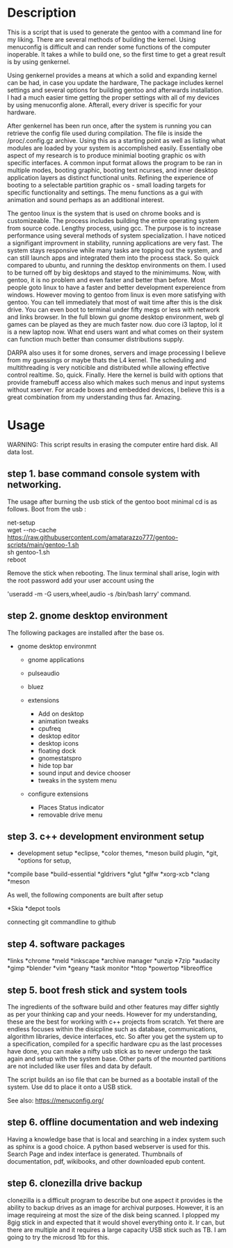 # Description

This is a script that is used to generate the gentoo with 
a command line for my liking. There are several methods of 
building the kernel. Using menuconfig is difficult and can 
render some functions of the computer inoperable. It takes a while 
to build one, so the first time to get a great result is 
by using genkernel. 

Using genkernel provides a means at which a solid and expanding 
kernel can be had, in case you update the hardware, The package 
includes kernel settings and several options for building gentoo 
and afterwards installation. I had a much easier time getting
the proper settings with all of my devices by using menuconfig 
alone. Afterall, every driver is specific for your hardware.

After genkernel has been run once, after the system is running you can
retrieve the config file used during compilation. The file is inside
the /proc/.config.gz archive. Using this as a starting point as well
as listing what modules are loaded by your system is accomplished
easily. Essentially obe aspect of my research is to produce 
minimial booting graphic os with specific interfaces. A common
input format allows the program to be ran in multiple modes,
booting graphic, booting text ncurses, and inner desktop application
layers as distinct functional units. Refining the experience of booting
to a selectable partition graphic os - small loading targets for specific functionality
and settings. The menu functions as a gui with animation and sound perhaps as an additional
interest.

The gentoo linux is the system that is used on chrome books and is customizeable. The process
includes building the entire operating system from source code. Lengthy process, using gcc.
The purpose is to increase performance using several methods of system specialization.
I have noticed a signifigant improvment in stability, running applications are very fast.
The system stays responsive while many tasks are topping out the system, and can still launch
apps and integrated them into the process stack. So quick compared to ubuntu, and running 
the desktop environments on them. I used to be turned off by big desktops and stayed to the minimimums.
Now, with gentoo, it is no problem and even faster and better than before. Most people goto linux to have a faster 
and better development expereience from windows. However moving to gentoo from linux is even more satisfying with
gentoo. You can tell immediately that most of wait time after this is the disk drive.
You can even boot to terminal under fifty megs or less with network and links browser.
In the full blown gui gnome desktop environment, web gl games can be played as they are
much faster now. duo core i3 laptop, lol it is a new laptop now. What end users want and what comes
on their system can function much better than consumer distributions supply.

 DARPA also uses it for some drones, servers and image processing I 
believe from my guessings or maybe thats the L4 kernel. The scheduling
and multithreading is very noticible and distributed while allowing
effective control realtime. So, quick. Finally.
Here the kernel is build with options that provide framebuff 
access also which makes such menus and input systems without xserver.
For arcade boxes and embedded devices, I believe this is a great combination
from my understanding thus far. Amazing.

# Usage

WARNING: This script results in erasing the computer entire hard disk. All data lost.


## step 1. base command console system with networking.
The usage after burning the usb stick of the gentoo boot minimal cd is as follows. Boot from the usb :<br>

net-setup<br>
wget --no-cache https://raw.githubusercontent.com/amatarazzo777/gentoo-scripts/main/gentoo-1.sh<br>
sh gentoo-1.sh<br>
reboot<br>

Remove the stick when rebooting. The linux terminal shall arise, login with the root password 
add your user account using the <br>


'useradd -m -G users,wheel,audio -s /bin/bash larry' command.<br>


## step 2. gnome desktop environment

The following packages are installed after the base os.


* gnome desktop environmnt
  * gnome applications
  * pulseaudio
  * bluez
  
  * extensions
    * Add on desktop
    * animation tweaks
    * cpufreq
    * desktop editor
    * desktop icons
    * floating dock
    * gnomestatspro
    * hide top bar
    * sound input and device chooser
    * tweaks in the system menu
    
   * configure extensions
     * Places Status indicator
     * removable drive menu

## step 3. c++ development environment setup

* development setup
  *eclipse, 
    *color themes, 
    *meson build plugin, 
    *git, 
    *options for setup, 
    
*compile base
  *build-essential
*gldrivers
*glut
*glfw
*xorg-xcb
*clang
*meson

As well, the following components are built
after setup 

*Skia
*depot tools

connecting git commandline to github

## step 4. software packages

*links
*chrome
*meld
*inkscape
*archive manager
*unzip
*7zip
*audacity
*gimp
*blender
*vim
*geany
*task monitor
*htop
*powertop
*libreoffice

## step 5. boot fresh stick and system tools
The ingredients of the software build and other features may differ 
sightly as per your thinking cap
and your needs. However for my understanding, these are the best
for working with c++ projects from scratch. Yet there are endless
focuses within the disicpline such as database, communications, 
algorithm libraries, device interfaces, etc. So after you get the 
system up to a specification, compiled
for a specific hardware cpu as the last processes have done, you can make  a nifty
usb stick as to never undergo the task again and setup with the 
system base. Other parts of the mounted partitions are not included 
like user files and data by default.


The script builds an iso file that can be burned as a bootable
install of the system. Use dd to place it onto a USB stick.

See also:
https://menuconfig.org/


## step 6. offline documentation and web indexing
  Having a knowledge base that is local and searching in a
  index system such as sphinx is a good choice. A
  python based webserver is used for this. Search Page and
  index interface is generated. Thumbnails of documentation, pdf,
  wikibooks, and other downloaded epub content.

## step 6. clonezilla drive backup

clonezilla is a difficult program to describe but one aspect it 
provides is the ability to backup drives as an image for archival purposes.
However, it is an image requireing at most the size of the disk being scanned.
I plopped my 8gig stick in and expected that it would shovel everything onto it.
Ir can, but there are multiple and it requires a large capacity USB stick such as TB.
I am going to try the microsd 1tb for this.
